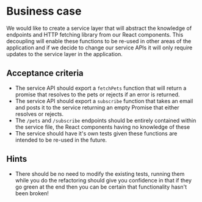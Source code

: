 # Business case

We would like to create a service layer that will abstract the knowledge of endpoints and HTTP fetching library from our React components.
This decoupling will enable these functions to be re-used in other areas of the application and if we decide to change our service APIs it will only require updates to the service layer in the application.

## Acceptance criteria

- The service API should export a `fetchPets` function that will return a promise that resolves to the pets or rejects if an error is returned.
- The service API should export a `subscribe` function that takes an email and posts it to the service returning an empty Promise that either resolves or rejects.
- The `/pets` and `/subscribe` endpoints should be entirely contained within the service file, the React components having no knowledge of these
- The service should have it's own tests given these functions are intended to be re-used in the future.

## Hints

- There should be no need to modify the existing tests, running them while you do the refactoring should give you confidence in that if they go green at the end then you can be certain that functionality hasn't been broken!
